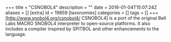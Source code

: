 +++
title = "CSNOBOL4"
description = ""
date = 2016-01-04T15:07:24Z
aliases = []
[extra]
id = 19859
[taxonomies]
categories = []
tags = []
+++
[http://www.snobol4.org/csnobol4/ CSNOBOL4] is a port of the original Bell Labs MACRO SNOBOL4 interpreter to open-source platforms.  It also includes a compiler inspired by SPITBOL and other enhancements to the language.

